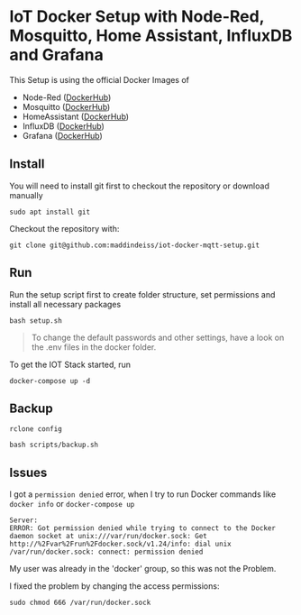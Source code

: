 # IoT Docker Setup with Node-Red, Mosquitto, Home Assistant, InfluxDB and Grafana

This Setup is using the official Docker Images of
* Node-Red ([DockerHub](https://hub.docker.com/r/nodered/node-red/))
* Mosquitto ([DockerHub](https://hub.docker.com/_/eclipse-mosquitto/))
* HomeAssistant ([DockerHub](https://hub.docker.com/r/homeassistant/home-assistant/))
* InfluxDB ([DockerHub](https://hub.docker.com/_/influxdb))
* Grafana ([DockerHub](https://hub.docker.com/r/grafana/grafana/))

## Install

You will need to install git first to checkout the repository or download manually

```
sudo apt install git
```

Checkout the repository with:

```
git clone git@github.com:maddindeiss/iot-docker-mqtt-setup.git 
```


## Run


Run the setup script first to create folder structure, set permissions and install all necessary packages

```
bash setup.sh
```

> To change the default passwords and other settings, have a look on the .env files in the docker folder.

To get the IOT Stack started, run 

```
docker-compose up -d
```

## Backup

```
rclone config
```

```
bash scripts/backup.sh
```


## Issues

I got a ```permission denied``` error, when I try to run Docker commands like ```docker info``` or ```docker-compose up```
```
Server:
ERROR: Got permission denied while trying to connect to the Docker daemon socket at unix:///var/run/docker.sock: Get http://%2Fvar%2Frun%2Fdocker.sock/v1.24/info: dial unix /var/run/docker.sock: connect: permission denied
```

My user was already in the 'docker' group, so this was not the Problem.

I fixed the problem by changing the access permissions:
```
sudo chmod 666 /var/run/docker.sock
```